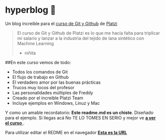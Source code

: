 # hyperblog 💚
Un blog increible para el [curso de Git y Github](https://platzi.com/clases/git-github/ "curso de Git y Github") de [Platzi](http://platzi.com "Platzi") 
> El curso de Git y Github de Platzi es lo que me hacía falta para triplicar mi salario y lanzar a la industria del tejido de lana sintético con Machine Learning
> * niñita 

##En este curso vemos de todo:
* Todos los comandos de Git
* El flujo de trabajo en Github 
* El verdadero amor por las buenas prácticas 
* Trucos muy locos del profesor
* Las personalidades múltiples de Freddy
* Creado por el increible Platzi Team
* Incluye ejemplos en Windows, Linuz y Mac


Y como un amable recordatorio: **Este readme.md es un chiste**. Diseñado para el ejemplo. Si llegas acá No TE LO TOMES EN SERIO y mejor ve [**a ver el curso** ](https://platzi.com/clases/git-github/ "a ver el curso "). 

Para utilizar editar el REDME en el navegador [**Esta es la URL**](https://pandao.github.io/editor.md/en.html "Esta es la URL")